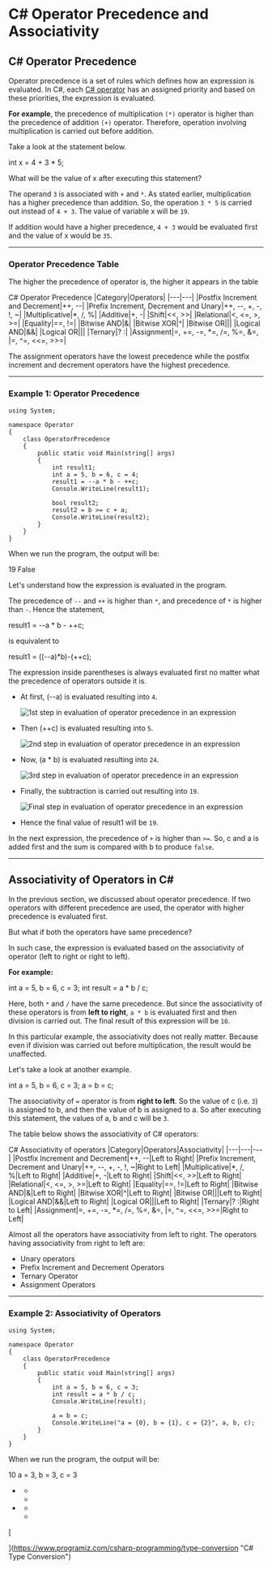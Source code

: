 # C# Operator Precedence and Associativity

## C# Operator Precedence

Operator precedence is a set of rules which defines how an expression is evaluated. In C#, each [C# operator](https://www.programiz.com/csharp-programming/operators "Operators in C#") has an assigned priority and based on these priorities, the expression is evaluated.

**For example**, the precedence of multiplication `(*)` operator is higher than the precedence of addition `(+)` operator. Therefore, operation involving multiplication is carried out before addition.

Take a look at the statement below.

int x = 4 + 3 * 5;

What will be the value of x after executing this statement?

The operand `3` is associated with `+` and `*`. As stated earlier, multiplication has a higher precedence than addition. So, the operation `3 * 5` is carried out instead of `4 + 3`. The value of variable x will be `19`.

If addition would have a higher precedence, `4 + 3` would be evaluated first and the value of x would be `35`.

---

### Operator Precedence Table

The higher the precedence of operator is, the higher it appears in the table

C# Operator Precedence
|Category|Operators|
|---|---|
|Postfix Increment and Decrement|++, --|
|Prefix Increment, Decrement and Unary|++, --, +, -, !, ~|
|Multiplicative|*, /, %|
|Additive|+, -|
|Shift|<<, >>|
|Relational|<, <=, >, >=|
|Equality|==, !=|
|Bitwise AND|&|
|Bitwise XOR|^|
|Bitwise OR|\||
|Logical AND|&&|
|Logical OR|\||
|Ternary|? :|
|Assignment|=, +=, -=, *=, /=, %=, &=, \|=, ^=, <<=, >>=|

The assignment operators have the lowest precedence while the postfix increment and decrement operators have the highest precedence.

---

### Example 1: Operator Precedence

```
using System;

namespace Operator
{
	class OperatorPrecedence
	{
		public static void Main(string[] args)
		{
			int result1;
			int a = 5, b = 6, c = 4;
			result1 = --a * b - ++c;
			Console.WriteLine(result1);

			bool result2;
			result2 = b >= c + a;
			Console.WriteLine(result2);
		}
	}
}
```

When we run the program, the output will be:

19
False

Let's understand how the expression is evaluated in the program.

The precedence of `--` and `++` is higher than `*`, and precedence of `*` is higher than `-`. Hence the statement,

result1 = --a * b - ++c;

is equivalent to

result1 = ((--a)*b)-(++c);

The expression inside parentheses is always evaluated first no matter what the precedence of operators outside it is.

- At first, (--a) is evaluated resulting into `4`.  
    
    ![1st step in evaluation of operator precedence in an expression](https://cdn.programiz.com/sites/tutorial2program/files/first-operator-precedence-evaluation.png "Evaluation of operator precedence in an expression")
    
- Then (++c) is evaluated resulting into `5`.  
    
    ![2nd step in evaluation of operator precedence in an expression](https://cdn.programiz.com/sites/tutorial2program/files/second-operator-precedence-evaluation.png "2nd step in evaluation of operator precedence in an expression")
    
- Now, (a * b) is evaluated resulting into `24`.  
    
    ![3rd step in evaluation of operator precedence in an expression](https://cdn.programiz.com/sites/tutorial2program/files/third-operator-precedence-evaluation.png "3rd step in evaluation of operator precedence in an expression")
    
- Finally, the subtraction is carried out resulting into `19`.  
    
    ![Final step in evaluation of operator precedence in an expression](https://cdn.programiz.com/sites/tutorial2program/files/final-operator-precedence-evaluation.png "Final step in evaluation of operator precedence in an expression")
    
- Hence the final value of result1 will be `19`.

In the next expression, the precedence of `+` is higher than `>=`. So, c and a is added first and the sum is compared with b to produce `false`.

---

## Associativity of Operators in C#

In the previous section, we discussed about operator precedence. If two operators with different precedence are used, the operator with higher precedence is evaluated first.

But what if both the operators have same precedence?

In such case, the expression is evaluated based on the associativity of operator (left to right or right to left).

**For example:**

int a = 5, b = 6, c = 3;
int result = a * b / c;

Here, both `*` and `/` have the same precedence. But since the associativity of these operators is from **left to right**, `a * b` is evaluated first and then division is carried out. The final result of this expression will be `10`.

In this particular example, the associativity does not really matter. Because even if division was carried out before multiplication, the result would be unaffected.

Let's take a look at another example.

int a = 5, b = 6, c = 3;
a = b = c;

The associativity of `=` operator is from **right to left**. So the value of c (i.e. `3`) is assigned to b, and then the value of b is assigned to a. So after executing this statement, the values of a, b and c will be `3`.

The table below shows the associativity of C# operators:

C# Associativity of operators
|Category|Operators|Associativity|
|---|---|---|
|Postfix Increment and Decrement|++, --|Left to Right|
|Prefix Increment, Decrement and Unary|++, --, +, -, !, ~|Right to Left|
|Multiplicative|*, /, %|Left to Right|
|Additive|+, -|Left to Right|
|Shift|<<, >>|Left to Right|
|Relational|<, <=, >, >=|Left to Right|
|Equality|==, !=|Left to Right|
|Bitwise AND|&|Left to Right|
|Bitwise XOR|^|Left to Right|
|Bitwise OR|\||Left to Right|
|Logical AND|&&|Left to Right|
|Logical OR|\||Left to Right|
|Ternary|? :|Right to Left|
|Assignment|=, +=, -=, *=, /=, %=, &=, \|=, ^=, <<=, >>=|Right to Left|

Almost all the operators have associativity from left to right. The operators having associativity from right to left are:

- Unary operators
- Prefix Increment and Decrement Operators
- Ternary Operator
- Assignment Operators

---

### Example 2: Associativity of Operators

```
using System;
 
namespace Operator
{
	class OperatorPrecedence
	{
		public static void Main(string[] args)
		{
			int a = 5, b = 6, c = 3;
			int result = a * b / c;
			Console.WriteLine(result);

			a = b = c;
			Console.WriteLine("a = {0}, b = {1}, c = {2}", a, b, c);
		}
	}
}
```

When we run the program, the output will be:

10
a = 3, b = 3, c = 3

- [](https://www.programiz.com/csharp-programming/operator-precedence-associativity#precedence)
    - [](https://www.programiz.com/csharp-programming/operator-precedence-associativity#precedence-table)
    - [](https://www.programiz.com/csharp-programming/operator-precedence-associativity#example-precedence)
- [](https://www.programiz.com/csharp-programming/operator-precedence-associativity#associativity)
    - [](https://www.programiz.com/csharp-programming/operator-precedence-associativity#associativity-table)
    - [](https://www.programiz.com/csharp-programming/operator-precedence-associativity#example-associativity)

[

  


](https://www.programiz.com/csharp-programming/type-conversion "C# Type Conversion")
